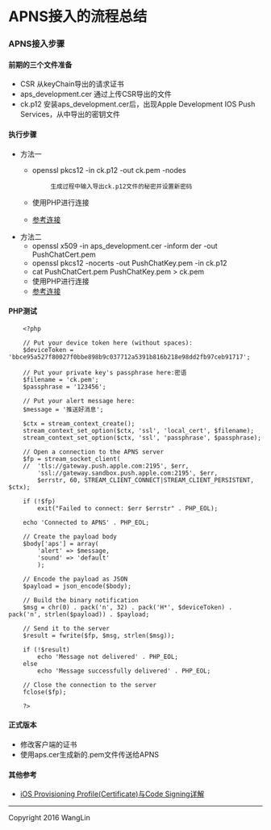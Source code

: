 # APNS接入的流程总结

<!-- *************************
# -*- coding:utf-8 -*-
# author: WangLin <276293337@qq.com>
# filename: APNS接入的流程总结.md
# description: TODO
# create date: 2016-01-28 09:16:12
************************** -->

### APNS接入步骤
#### 前期的三个文件准备
* CSR 从keyChain导出的请求证书
* aps_development.cer 通过上传CSR导出的文件
* ck.p12 安装aps_development.cer后，出现Apple Development IOS Push Services，从中导出的密钥文件

#### 执行步骤
* 方法一
    * openssl pkcs12 -in ck.p12 -out ck.pem -nodes
       
               生成过程中输入导出ck.p12文件的秘密并设置新密码
               
    * 使用PHP进行连接
    * [参考连接][url1]
* 方法二
    * openssl x509 -in aps_development.cer -inform der -out PushChatCert.pem
    * openssl pkcs12 -nocerts -out PushChatKey.pem -in ck.p12
    * cat PushChatCert.pem PushChatKey.pem > ck.pem
    * 使用PHP进行连接
    * [参考连接][url2]

#### PHP测试


        <?php

        // Put your device token here (without spaces):
        $deviceToken = 'bbce95a527f80027f0bbe898b9c037712a5391b816b218e98dd2fb97ceb91717';
        
        // Put your private key's passphrase here:密语
        $filename = 'ck.pem';
        $passphrase = '123456';
        
        // Put your alert message here:
        $message = '推送好消息';
                
        $ctx = stream_context_create();
        stream_context_set_option($ctx, 'ssl', 'local_cert', $filename);
        stream_context_set_option($ctx, 'ssl', 'passphrase', $passphrase);
        
        // Open a connection to the APNS server
        $fp = stream_socket_client(
        //	'tls://gateway.push.apple.com:2195', $err,
        	'ssl://gateway.sandbox.push.apple.com:2195', $err,
        	$errstr, 60, STREAM_CLIENT_CONNECT|STREAM_CLIENT_PERSISTENT, $ctx);
        
        if (!$fp)
        	exit("Failed to connect: $err $errstr" . PHP_EOL);
        
        echo 'Connected to APNS' . PHP_EOL;
        
        // Create the payload body
        $body['aps'] = array(
        	'alert' => $message,
        	'sound' => 'default'
        	);
        
        // Encode the payload as JSON
        $payload = json_encode($body);
        
        // Build the binary notification
        $msg = chr(0) . pack('n', 32) . pack('H*', $deviceToken) . pack('n', strlen($payload)) . $payload;
        
        // Send it to the server
        $result = fwrite($fp, $msg, strlen($msg));
        
        if (!$result)
        	echo 'Message not delivered' . PHP_EOL;
        else
        	echo 'Message successfully delivered' . PHP_EOL;
        
        // Close the connection to the server
        fclose($fp);
            
        ?>

#### 正式版本
* 修改客户端的证书
* 使用aps.cer生成新的.pem文件传送给APNS

#### 其他参考
* [iOS Provisioning Profile(Certificate)与Code Signing详解][url3]


[url1]:http://blog.csdn.net/jiajiayouba/article/details/39926017
[url2]:http://blog.csdn.net/showhilllee/article/details/8631734
[url3]:http://blog.csdn.net/phunxm/article/details/42685597

-------

Copyright 2016 WangLin
